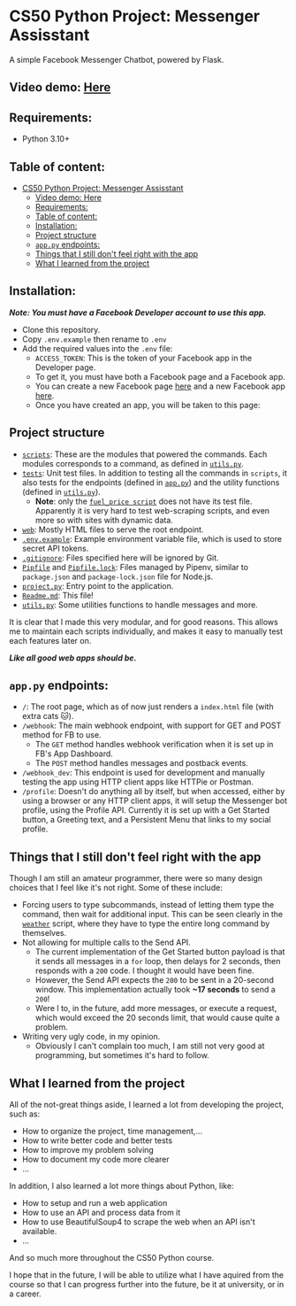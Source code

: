 # CS50 Python Project: Messenger Assisstant
A simple Facebook Messenger Chatbot, powered by Flask.
## Video demo: [Here]()

## Requirements: 
- Python 3.10+
## Table of content:
- [CS50 Python Project: Messenger Assisstant](#cs50-python-project-messenger-assisstant)
  - [Video demo: Here](#video-demo-here)
  - [Requirements:](#requirements)
  - [Table of content:](#table-of-content)
  - [Installation:](#installation)
  - [Project structure](#project-structure)
  - [`app.py` endpoints:](#apppy-endpoints)
  - [Things that I still don't feel right with the app](#things-that-i-still-dont-feel-right-with-the-app)
  - [What I learned from the project](#what-i-learned-from-the-project)
## Installation:
***Note: You must have a Facebook Developer account to use this app.***
- Clone this repository.
- Copy `.env.example` then rename to `.env`
- Add the required values into the `.env` file:
  - `ACCESS_TOKEN`: This is the token of your Facebook app in the Developer page.
  - To get it, you must have both a Facebook page and a Facebook app.
  - You can create a new Facebook page [here](https://www.facebook.com/bookmarks/pages) and a new Facebook app [here](https://developers.facebook.com/docs/development/create-an-app/).
  - Once you have created an app, you will be taken to this page:

## Project structure
- [`scripts`](./scripts/): These are the modules that powered the commands. Each modules corresponds to a command, as defined in [`utils.py`](./utils.py). 
- [`tests`](./tests/): Unit test files. In addition to testing all the commands in `scripts`, it also tests for the endpoints (defined in [`app.py`](app.py)) and the utility functions (defined in [`utils.py`](utils.py)).
  - **Note**: only the [`fuel_price script`](./scripts/fuel_price.py) does not have its test file. Apparently it is very hard to test web-scraping scripts, and even more so with sites with dynamic data.
- [`web`](./web/): Mostly HTML files to serve the root endpoint. 
- [`.env.example`](./.env.example): Example environment variable file, which is used to store secret API tokens.
- [`.gitignore`](./.gitignore): Files specified here will be ignored by Git.
- [`Pipfile`](./Pipfile) and [`Pipfile.lock`](./Pipfile.lock): Files managed by Pipenv, similar to `package.json` and `package-lock.json` file for Node.js.
- [`project.py`](./project.py): Entry point to the application.
- [`Readme.md`](./README.md): This file!
- [`utils.py`](./utils.py): Some utilities functions to handle messages and more.

It is clear that I made this very modular, and for good reasons. This allows me to maintain each scripts individually, and makes it easy to manually test each features later on.

***Like all good web apps should be.***

## `app.py` endpoints:
- `/`: The root page, which as of now just renders a `index.html` file (with extra cats 🐱).
- `/webhook`: The main webhook endpoint, with support for GET and POST method for FB to use.
  - The `GET` method handles webhook verification when it is set up in FB's App Dashboard.
  - The `POST` method handles messages and postback events.
- `/webhook_dev`: This endpoint is used for development and manually testing the app using HTTP client apps like HTTPie or Postman.
- `/profile`: Doesn't do anything all by itself, but when accessed, either by using a browser or any HTTP client apps, it will setup the Messenger bot profile, using the Profile API.
Currently it is set up with a Get Started button, a Greeting text, and a Persistent Menu that links to my social profile.

## Things that I still don't feel right with the app
Though I am still an amateur programmer, there were so many design choices that I feel like it's not right. 
Some of these include:

- Forcing users to type subcommands, instead of letting them type the command, then wait for additional input. This can be seen clearly in the [`weather`](./scripts/weather.py) script, where they have to type the entire long command by themselves.
- Not allowing for multiple calls to the Send API. 
  - The current implementation of the Get Started button payload is that it sends all messages in a `for` loop, then delays for 2 seconds, then responds with a `200` code. I thought it would have been fine.
  - However, the Send API expects the `200` to be sent in a 20-second window. This implementation actually took **~17 seconds** to send a `200`! 
  - Were I to, in the future, add more messages, or execute a request, which would exceed the 20 seconds limit, that would cause quite a problem.
- Writing very ugly code, in my opinion. 
  - Obviously I can't complain too much, I am still not very good at programming, but sometimes it's hard to follow.

## What I learned from the project
All of the not-great things aside, I learned a lot from developing the project, such as:
- How to organize the project, time management,...
- How to write better code and better tests
- How to improve my problem solving
- How to document my code more clearer
- ...
  
In addition, I also learned a lot more things about Python, like:
- How to setup and run a web application
- How to use an API and process data from it
- How to use BeautifulSoup4 to scrape the web when an API isn't available.
- ...

And so much more throughout the CS50 Python course. 

I hope that in the future, I will be able to utilize what I have aquired from the course so that I can progress further into the future, be it at university, or in a career.
